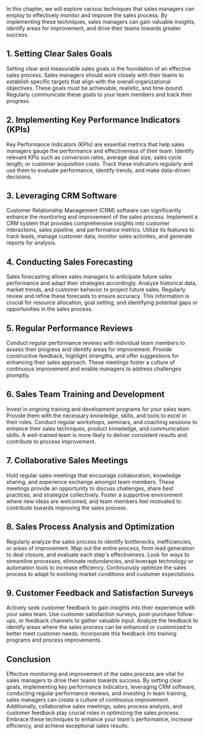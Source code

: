 
In this chapter, we will explore various techniques that sales managers can employ to effectively monitor and improve the sales process. By implementing these techniques, sales managers can gain valuable insights, identify areas for improvement, and drive their teams towards greater success.

1\. Setting Clear Sales Goals
----------------------------

Setting clear and measurable sales goals is the foundation of an effective sales process. Sales managers should work closely with their teams to establish specific targets that align with the overall organizational objectives. These goals must be achievable, realistic, and time-bound. Regularly communicate these goals to your team members and track their progress.

2\. Implementing Key Performance Indicators (KPIs)
-------------------------------------------------

Key Performance Indicators (KPIs) are essential metrics that help sales managers gauge the performance and effectiveness of their team. Identify relevant KPIs such as conversion rates, average deal size, sales cycle length, or customer acquisition costs. Track these indicators regularly and use them to evaluate performance, identify trends, and make data-driven decisions.

3\. Leveraging CRM Software
--------------------------

Customer Relationship Management (CRM) software can significantly enhance the monitoring and improvement of the sales process. Implement a CRM system that provides comprehensive insights into customer interactions, sales pipeline, and performance metrics. Utilize its features to track leads, manage customer data, monitor sales activities, and generate reports for analysis.

4\. Conducting Sales Forecasting
-------------------------------

Sales forecasting allows sales managers to anticipate future sales performance and adapt their strategies accordingly. Analyze historical data, market trends, and customer behavior to project future sales. Regularly review and refine these forecasts to ensure accuracy. This information is crucial for resource allocation, goal setting, and identifying potential gaps or opportunities in the sales process.

5\. Regular Performance Reviews
------------------------------

Conduct regular performance reviews with individual team members to assess their progress and identify areas for improvement. Provide constructive feedback, highlight strengths, and offer suggestions for enhancing their sales approach. These meetings foster a culture of continuous improvement and enable managers to address challenges promptly.

6\. Sales Team Training and Development
--------------------------------------

Invest in ongoing training and development programs for your sales team. Provide them with the necessary knowledge, skills, and tools to excel in their roles. Conduct regular workshops, seminars, and coaching sessions to enhance their sales techniques, product knowledge, and communication skills. A well-trained team is more likely to deliver consistent results and contribute to process improvement.

7\. Collaborative Sales Meetings
-------------------------------

Hold regular sales meetings that encourage collaboration, knowledge sharing, and experience exchange amongst team members. These meetings provide an opportunity to discuss challenges, share best practices, and strategize collectively. Foster a supportive environment where new ideas are welcomed, and team members feel motivated to contribute towards improving the sales process.

8\. Sales Process Analysis and Optimization
------------------------------------------

Regularly analyze the sales process to identify bottlenecks, inefficiencies, or areas of improvement. Map out the entire process, from lead generation to deal closure, and evaluate each step's effectiveness. Look for ways to streamline processes, eliminate redundancies, and leverage technology or automation tools to increase efficiency. Continuously optimize the sales process to adapt to evolving market conditions and customer expectations.

9\. Customer Feedback and Satisfaction Surveys
---------------------------------------------

Actively seek customer feedback to gain insights into their experience with your sales team. Use customer satisfaction surveys, post-purchase follow-ups, or feedback channels to gather valuable input. Analyze the feedback to identify areas where the sales process can be enhanced or customized to better meet customer needs. Incorporate this feedback into training programs and process improvements.

Conclusion
----------

Effective monitoring and improvement of the sales process are vital for sales managers to drive their teams towards success. By setting clear goals, implementing key performance indicators, leveraging CRM software, conducting regular performance reviews, and investing in team training, sales managers can create a culture of continuous improvement. Additionally, collaborative sales meetings, sales process analysis, and customer feedback play crucial roles in optimizing the sales process. Embrace these techniques to enhance your team's performance, increase efficiency, and achieve exceptional sales results.
